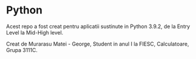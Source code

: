# Python
Acest repo a fost creat pentru aplicatii sustinute in Python 3.9.2, de la Entry Level la Mid-High level.

Creat de Murarasu Matei - George, Student in anul I la FIESC, Calculatoare, Grupa 3111C.
